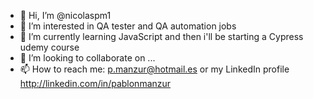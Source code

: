 - 👋 Hi, I’m @nicolaspm1
- 👀 I’m interested in QA tester and QA automation jobs 
- 🌱 I’m currently learning JavaScript and then i'll be starting a Cypress udemy course 
- 💞️ I’m looking to collaborate on ...
- 📫 How to reach me: p.manzur@hotmail.es or my LinkedIn profile http://linkedin.com/in/pablonmanzur
